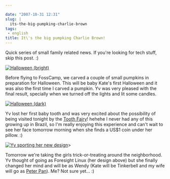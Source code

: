 ```yaml
---

date: "2007-10-31 12:31"
slug: |
  its-the-big-pumpking-charlie-brown
tags:
 - english
title: It\'s the big pumpking Charlie Brown!
---
```


Quick series of small family related news. If you're looking for tech
stuff, skip this post. :)

[![Halloween
(bright)](http://farm3.static.flickr.com/2180/1806046161_abe5047578_o.jpg)](http://www.flickr.com/photos/ogmaciel/1806046161/)

Before flying to FossCamp, we carved a couple of small pumpkins in
preparation for Halloween. This will be baby Kate's first Halloween and
it was also the first time I carved a pumpkin. Yv was very pleased with
the final result, specially when we turned off the lights and lit some
candles.

[![Halloween
(dark)](http://farm3.static.flickr.com/2148/1806046531_d7b0598435_o.jpg)](http://www.flickr.com/photos/ogmaciel/1806046531/)

Yv lost her first baby tooth and was very excited about the possibility
of being visited tonight by the [Tooth
Fairy](http://en.wikipedia.org/wiki/Tooth_fairy)! hehehe I never had any
of this growing up in Brazil, so I'm really enjoying this experience and
can't wait to see her face tomorrow morning when she finds a US\$1 coin
under her pillow. :)

[![Yv sporting her new
design](http://farm3.static.flickr.com/2285/1806045269_51a69b2371.jpg)](http://www.flickr.com/photos/ogmaciel/1806045269/)\>

Tomorrow we're taking the girls trick-or-treating around the
neighborhood. Yv thought of going as Foresight Linux (her design above)
but she finally changed her mind and will be as Wendy (Kate will be
Tinkerbell and my wife will go as [Peter
Pan](http://en.wikipedia.org/wiki/Peter_Pan)). Me? Not sure yet... :)
